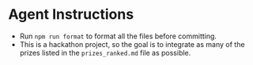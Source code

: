 # Agent Instructions

- Run `npm run format` to format all the files before committing.
- This is a hackathon project, so the goal is to integrate as many of the prizes listed in the `prizes_ranked.md` file as possible.